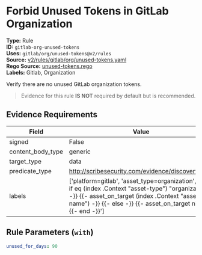 # Forbid Unused Tokens in GitLab Organization  
**Type:** Rule  
**ID:** `gitlab-org-unused-tokens`  
**Uses:** `gitlab/org/unused-tokens@v2/rules`  
**Source:** [v2/rules/gitlab/org/unused-tokens.yaml](https://github.com/scribe-public/sample-policies/v2/rules/gitlab/org/unused-tokens.yaml)  
**Rego Source:** [unused-tokens.rego](https://github.com/scribe-public/sample-policies/v2/rules/gitlab/org/unused-tokens.rego)  
**Labels:** Gitlab, Organization  

Verify there are no unused GitLab organization tokens.

> Evidence for this rule **IS NOT** required by default but is recommended.


## Evidence Requirements  
| Field | Value |
|-------|-------|
| signed | False |
| content_body_type | generic |
| target_type | data |
| predicate_type | http://scribesecurity.com/evidence/discovery/v0.1 |
| labels | ['platform=gitlab', 'asset_type=organization', '{{- if eq (index .Context "asset-type") "organization" -}} {{- asset_on_target (index .Context "asset-name") -}} {{- else -}} {{- asset_on_target nil -}} {{- end -}}'] |

## Rule Parameters (`with`)  
```yaml
unused_for_days: 90
```

